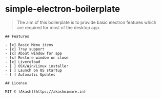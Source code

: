 # simple-electron-boilerplate

> The aim of this boilerplate is to provide basic electron features which are required for most of the desktop app.


```
## Features

- [x] Basic Menu items
- [x] Tray support
- [x] About window for app
- [x] Restore window on close
- [x] Livereload
- [ ] OSX/Win/Linux installer
- [ ] Launch on OS startup
- [ ] Automatic Updates

## License

MIT © [Akash](https://akashnimare.in)
